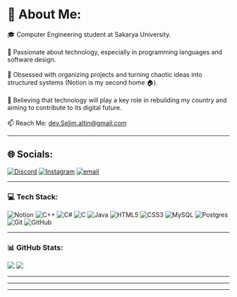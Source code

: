 # 💫 About Me:
🎓 Computer Engineering student at Sakarya University.<br><br>🧠 Passionate about technology, especially in programming languages and software design.<br><br>📌 Obsessed with organizing projects and turning chaotic ideas into structured systems (Notion is my second home 🏠).<br><br>💪 Believing that technology will play a key role in rebuilding my country and aiming to contribute to its digital future.<br><br>📫  Reach Me: dev.Selim.altin@gmail.com 

<hr/>

## 🌐 Socials:
[![Discord](https://img.shields.io/badge/Discord-%237289DA.svg?logo=discord&logoColor=white)](https://discord.gg/selam1062) [![Instagram](https://img.shields.io/badge/Instagram-%23E4405F.svg?logo=Instagram&logoColor=white)](https://instagram.com/s.la55m) [![email](https://img.shields.io/badge/Email-D14836?logo=gmail&logoColor=white)](mailto:dev.selim.altin@gmail.com) 

<hr/>

### 💻 Tech Stack:
![Notion](https://img.shields.io/badge/Notion-%23000000.svg?style=plastic&logo=notion&logoColor=white) ![C++](https://img.shields.io/badge/c++-%2300599C.svg?style=plastic&logo=c%2B%2B&logoColor=white) ![C#](https://img.shields.io/badge/c%23-%23239120.svg?style=plastic&logo=csharp&logoColor=white) ![C](https://img.shields.io/badge/c-%2300599C.svg?style=plastic&logo=c&logoColor=white) ![Java](https://img.shields.io/badge/java-%23ED8B00.svg?style=plastic&logo=openjdk&logoColor=white) ![HTML5](https://img.shields.io/badge/html5-%23E34F26.svg?style=plastic&logo=html5&logoColor=white) ![CSS3](https://img.shields.io/badge/css3-%231572B6.svg?style=plastic&logo=css3&logoColor=white)  ![MySQL](https://img.shields.io/badge/mysql-4479A1.svg?style=plastic&logo=mysql&logoColor=white) ![Postgres](https://img.shields.io/badge/postgres-%23316192.svg?style=plastic&logo=postgresql&logoColor=white)  ![Git](https://img.shields.io/badge/git-%23F05033.svg?style=plastic&logo=git&logoColor=white) ![GitHub](https://img.shields.io/badge/github-%23121011.svg?style=plastic&logo=github&logoColor=white) 

<hr/>


<!-- Proudly created with GPRM ( https://gprm.itsvg.in ) -->


### 📊 GitHub Stats:
![](https://github-readme-stats.vercel.app/api?username=SelimAltn&theme=shadow_blue&hide_border=true&include_all_commits=false&count_private=true) ![](https://github-readme-stats.vercel.app/api/top-langs/?username=SelimAltn&theme=shadow_blue&hide_border=true&include_all_commits=true&count_private=true&layout=compact)
<br/>
<hr/><hr/><hr/>


<!-- Proudly created with GPRM ( https://gprm.itsvg.in ) -->

